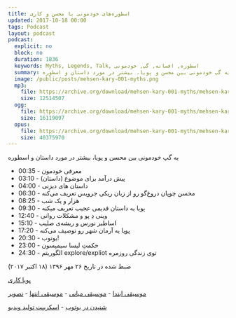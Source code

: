 ```yaml
---
title: اسطوره‌های خودمونی با محسن و کاری
updated: 2017-10-18 00:00
tags: Podcast
layout: podcast
podcast:
  explicit: no
  block: no
  duration: 1836
  keywords: Myths, Legends, Talk, اسطوره, افسانه, گپ, خودمونی
  summary: یه گپ خودمونی بین محسن و پویا، بیشتر در مورد داستان و اسطوره
  image: /public/posts/mehsen-kary-001-myths.png
  mp3:
    file: https://archive.org/download/mehsen-kary-001-myths/mehsen-kary-001-myths.mp3
    size: 12514507
  ogg:
    file: https://archive.org/download/mehsen-kary-001-myths/mehsen-kary-001-myths.ogg
    size: 16119097
  opus:
    file: https://archive.org/download/mehsen-kary-001-myths/mehsen-kary-001-myths.opus
    size: 40375970
---
```

یه گپ خودمونی بین محسن و پویا، بیشتر در مورد داستان و اسطوره

* 00:35 - معرفی خودمون
* 03:10 - پیش درآمد برای موضوع (داستان)
* 04:00 - داستان های دیزنی
* 06:30 - محسن چوپان دروغ‌گو رو از زبان ریکی جرویس تعریف می‌کنه
* 08:25 - هزار و یک شب
* 09:30 - پویا یه داستان قدیمی عجیب تعریف میکنه
* 12:40 - وینی دِ پو و مشکلات روانی
* 15:10 - اساطیر نورس و ریشه‌ی صلیب
* 17:20 - پویا یه آرمان شهر رو توصیف می‌کنه
* 20:30 - یوتوب!
* 23:00 - حکمتِ لیسا سیمپسون
* 24:30 - الگوریتم explore/expliot توی زندگی روزمره

ضبط شده در تاریخ ۲۶ مهر ۱۳۹۶ (۱۸ اکتبر ۲۰۱۷)

[پویا کاری](https://kary.us)

[موسیقی ابتدا](http://ccmixter.org/files/jlbrock44/56346) - 
[موسیقی میانی](http://ccmixter.org/files/cdk/53755) - 
[موسیقی انتها](http://ccmixter.org/files/airtone/56520) - 
[تصویر](https://www.flickr.com/photos/nam2_7676/4380563521/)

[شنیدن در یوتوب](https://youtu.be/ypyNvIZl-xc) - 
[اسکریپت تولید ویدیو](https://gist.github.com/mohsend/c91aaea9ada7c95f2ef6ad5273afa6a5)

